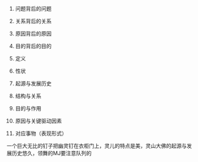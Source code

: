 1. 问题背后的问题
2. 关系背后的关系
3. 原因背后的原因
4. 目的背后的目的

1. 定义
2. 性状
3. 起源与发展历史
4. 结构与关系
5. 目的与作用
6. 原因与关键驱动因素
7. 对应事物（表现形式）

一个巨大无比的钉子把幽灵钉在衣柜门上，灵儿的特点是美，灵山大佛的起源与发展历史悠久，领舞的MJ要注意队列的